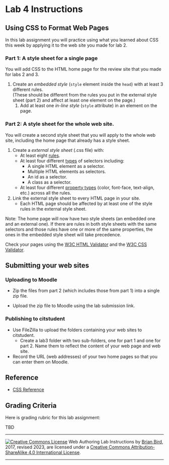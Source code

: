 # Lab 4 Instructions

## Using CSS to Format Web Pages

In this lab assignment you will practice using what you learned about CSS this week by applying it to the web site you made for lab 2.

### Part 1: A style sheet for a single page

You will add CSS to the HTML home page for the review site that you made for labs 2 and 3.

1. Create an *embedded style* (`style` element inside the `head`) with at least 3 different rules.  
  (These should be different from the rules you put in the external style sheet (part 2) and affect at least one element on the page.)
   1. Add at least one *in-line style* (`style` attribute) in an element on the page.
  

### Part 2: A style sheet for the whole web site.

You will create a second style sheet that you will apply to the whole web site, including the home page that already has a style sheet.

1. Create a *external style sheet* (.css file) with:
   - At least eight <u>rules</u>.
   - At least four different <u>types</u> of selectors including:
     - A single HTML element as a selector.
     - Multiple HTML elements as selectors.
     - An id as a selector.
     - A class as a selector.
   - At least four different <u>property types</u> (color, font-face, text-align, etc.) across all the rules.
2. Link the external style sheet to every HTML page in your site.
   - Each HTML page should be affected by at least one of the style rules in the external style sheet.

Note: The home page will now have two style sheets (an embedded one and an external one). If there are rules in both style sheets with the same selectors and those rules have one or more of the same properties, the ones in the embedded style sheet will take precedence.

Check your pages using the [W3C HTML Validator](https://validator.w3.org)  and the [W3C CSS Validator](http://jigsaw.w3.org/css-validator/).



## Submitting your web sites

### Uploading to Moodle

- Zip the files from part 2 (which includes those from part 1) into a single zip file.

- Upload the zip file to Moodle using the lab submission link.

### Publishing to citstudent

- Use FileZilla to upload the folders containing your web sites to citstudent.
  - Create a lab3 folder with two sub-folders, one for part 1 and one for part 2. Name them to reflect the content of your web page and web site.
- Record the URL (web addresses) of your two home pages so that you can enter them on Moodle.

## Reference

* [CSS Reference](https://developer.mozilla.org/en-US/docs/Web/CSS/Reference)

  

## Grading Criteria

Here is grading rubric for this lab assignment:

<!-- [Lab 4 Rubric](Lab4Rubric-CIS195.htm)-->  TBD



------

[![Creative Commons License](https://i.creativecommons.org/l/by-sa/4.0/88x31.png)](http://creativecommons.org/licenses/by-sa/4.0/) Web Authoring Lab Instructions by [Brian Bird](https://profbird.dev), 2017, revised <time>2023</time>, are licensed under a [Creative Commons Attribution-ShareAlike 4.0 International License](http://creativecommons.org/licenses/by-sa/4.0/). 

------------



